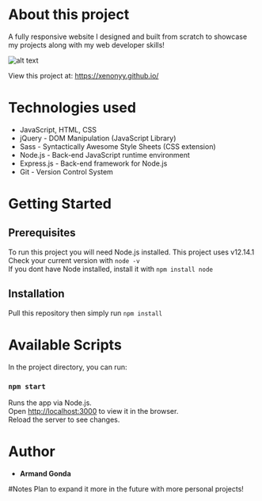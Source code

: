 # About this project

A fully responsive website I designed and built from scratch to showcase my projects along with my web developer skills!
                     
![alt text](https://i.gyazo.com/9810dbc22aa8081d670dd0e0a27e035d.png)

View this project at: https://xenonyy.github.io/

# Technologies used

* JavaScript, HTML, CSS
* jQuery - DOM Manipulation (JavaScript Library)
* Sass - Syntactically Awesome Style Sheets (CSS extension)
* Node.js - Back-end JavaScript runtime environment
* Express.js - Back-end framework for Node.js
* Git - Version Control System

# Getting Started
## Prerequisites

To run this project you will need Node.js installed. This project uses v12.14.1\
Check your current version with ``` node -v ```\
If you dont have Node installed, install it with ``` npm install node ```
## Installation

Pull this repository then simply run ``` npm install ```

# Available Scripts

In the project directory, you can run:

### `npm start`

Runs the app via Node.js.\
Open [http://localhost:3000](http://localhost:3000) to view it in the browser.\
Reload the server to see changes.

# Author

* **Armand Gonda**

#Notes
Plan to expand it more in the future with more personal projects!
